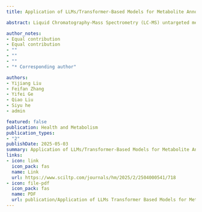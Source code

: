 ```yaml
---
title: Application of LLMs/Transformer-Based Models for Metabolite Annotation in Metabolomics

abstract: Liquid Chromatography-Mass Spectrometry (LC-MS) untargeted metabolomics has become a cornerstone of modern biomedical research, enabling the analysis of complex metabolite profiles in biological systems. 

author_notes:
- Equal contribution
- Equal contribution
- ""
- ""
- ""
- "* Corresponding author"

authors:
- Yijiang Liu
- Feifan Zhang
- Yifei Ge
- Qiao Liu
- Siyu he
- admin

featured: false
publication: Health and Metabolism
publication_types:
- "2"
publishDate: 2025-05-03
summary: Application of LLMs/Transformer-Based Models for Metabolite Annotation in Metabolomics
links:
- icon: link
  icon_pack: fas
  name: Link
  url: https://www.sciltp.com/journals/hm/2025/2/2504000541/718
- icon: file-pdf
  icon_pack: fas
  name: PDF
  url: publication/Application of LLMs Transformer Based Models for Metabolite Annotation in Metabolomics.pdf
---
```

